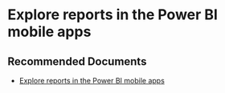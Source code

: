   <properties
	pageTitle="monthly updates"
	description="monthly updates"
	service="microsoft.PowerBIDedicated"
	resource="capacities"
	authors="pjfreitas"
	ms.author="pfreitas"	
	displayOrder="810"
	selfHelpType="generic"
	supportTopicIds="32628124"
	productPesIds="16334"
	cloudEnvironments="public, MoonCake, fairfax, usnat, ussec" 
	articleId="246214de-4a09-d477-1730-4dc27c924fef"
	ownershipId="PowerBI_PowerBI"
/>

# Explore reports in the Power BI mobile apps

## **Recommended Documents**

* [Explore reports in the Power BI mobile apps](https://docs.microsoft.com/power-bi/desktop-latest-update-archive)
